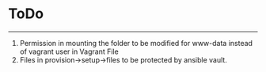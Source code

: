 # ToDo
---

1. Permission in mounting the folder to be modified for www-data instead of vagrant user in Vagrant File
2. Files in provision->setup->files to be protected by ansible vault. 

